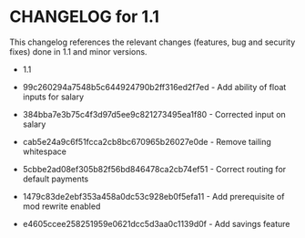 CHANGELOG for 1.1
===================

This changelog references the relevant changes (features, bug and security fixes) done
in 1.1 and minor versions.


* 1.1
 
 * 99c260294a7548b5c644924790b2ff316ed2f7ed - Add ability of float inputs for salary
 * 384bba7e3b75c4f3d97d5ee9c821273495ea1f80 - Corrected input on salary
 * cab5e24a9c6f51fcca2cb8bc670965b26027e0de - Remove tailing whitespace
 * 5cbbe2ad08ef305b82f56bd846478ca2cb74ef51 - Correct routing for default payments
 * 1479c83de2ebf353a458a0dc53c928eb0f5efa11 - Add prerequisite of mod rewrite enabled
 * e4605ccee258251959e0621dcc5d3aa0c1139d0f - Add savings feature